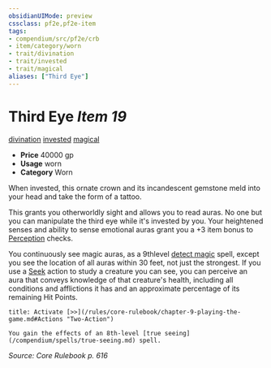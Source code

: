 ```yaml
---
obsidianUIMode: preview
cssclass: pf2e,pf2e-item
tags:
- compendium/src/pf2e/crb
- item/category/worn
- trait/divination
- trait/invested
- trait/magical
aliases: ["Third Eye"]
---
```

# Third Eye *Item 19*  
[divination](/rules/traits/divination.md)  [invested](/rules/traits/invested.md)  [magical](/rules/traits/magical.md)  

- **Price** 40000 gp
- **Usage** worn
- **Category** Worn

When invested, this ornate crown and its incandescent gemstone meld into your head and take the form of a tattoo.

This grants you otherworldly sight and allows you to read auras. No one but you can manipulate the third eye while it's invested by you. Your heightened senses and ability to sense emotional auras grant you a +3 item bonus to [Perception](/compendium/skills.md#Perception) checks.

You continuously see magic auras, as a 9thlevel [detect magic](/compendium/spells/detect-magic.md) spell, except you see the location of all auras within 30 feet, not just the strongest. If you use a [Seek](/rules/actions/seek.md) action to study a creature you can see, you can perceive an aura that conveys knowledge of that creature's health, including all conditions and afflictions it has and an approximate percentage of its remaining Hit Points.

```ad-embed-ability
title: Activate [>>](/rules/core-rulebook/chapter-9-playing-the-game.md#Actions "Two-Action")

You gain the effects of an 8th-level [true seeing](/compendium/spells/true-seeing.md) spell.
```

*Source: Core Rulebook p. 616*